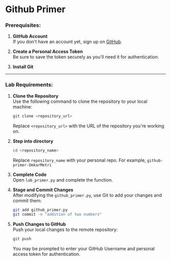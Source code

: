 # Github Primer

### Prerequisites:

1. **GitHub Account**  
   If you don't have an account yet, sign up on [GitHub](https://github.com/signup).


2. **Create a Personal Access Token**  
   Be sure to save the token securely as you'll need it for authentication.


3. **Install Git**

---

### Lab Requirements:

1. **Clone the Repository**  
   Use the following command to clone the repository to your local machine:  
   ```bash
   git clone <repository_url>
   ```
   Replace `<repository_url>` with the URL of the repository you're working on.


2. **Step into directory**
    ```bash
    cd <repository_name>
    ```
   Replace `repository_name` with your personal repo. For example, `github-primer-OmkarMetri`


3. **Complete Code**  
   Open `lab_primer.py` and complete the function.


4. **Stage and Commit Changes**  
   After modifying the `github_primer.py`, use Git to add your changes and commit them:
   ```bash
   git add github_primer.py
   git commit -m "addition of two numbers"
   ```


5. **Push Changes to GitHub**  
   Push your local changes to the remote repository:
   ```bash
   git push
   ```
   You may be prompted to enter your GitHub Username and personal access token for authentication.
